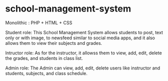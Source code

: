 # school-management-system

Monolithic : PHP + HTML + CSS

Student role:
This School Management System allows students to post, text only or with image, to newsfeed similar to social media apps, and it also allows them to view their subjects and grades.

Intructor role:
As for the instructor, it allowss them to view, add, edit, delete the grades, and students in class list.

Admin role:
The Admin can view, add, edit, delete users like instructor and students, subjects, and class schedule.
